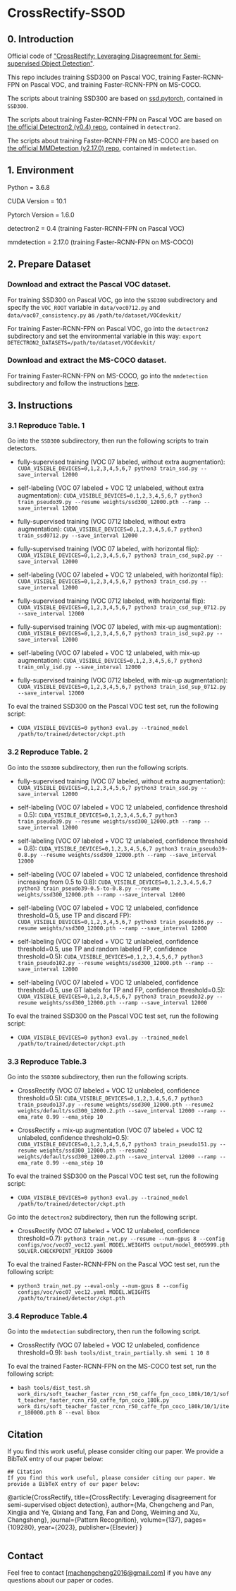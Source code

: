 # CrossRectify-SSOD
## 0. Introduction
Official code of ["CrossRectify: Leveraging Disagreement for Semi-supervised Object Detection"](https://arxiv.org/abs/2201.10734).

This repo includes training SSD300 on Pascal VOC, training Faster-RCNN-FPN on Pascal VOC, and training Faster-RCNN-FPN on MS-COCO.

The scripts about training SSD300 are based on [ssd.pytorch](https://github.com/amdegroot/ssd.pytorch/), contained in ```SSD300```.

The scripts about training Faster-RCNN-FPN on Pascal VOC are based on [the official Detectron2 (v0.4) repo](https://github.com/facebookresearch/detectron2/tree/v0.4/), contained in ```detectron2```.

The scripts about training Faster-RCNN-FPN on MS-COCO are based on [the official MMDetection (v2.17.0) repo](https://github.com/open-mmlab/mmdetection/tree/v2.17.0/), contained in ```mmdetection```.

## 1. Environment
Python = 3.6.8

CUDA Version = 10.1

Pytorch Version = 1.6.0

detectron2 = 0.4 (training Faster-RCNN-FPN on Pascal VOC)

mmdetection = 2.17.0 (training Faster-RCNN-FPN on MS-COCO)

## 2. Prepare Dataset

### Download and extract the Pascal VOC dataset.
For training SSD300 on Pascal VOC, go into the ```SSD300``` subdirectory and specify the ```VOC_ROOT``` variable in ```data/voc0712.py``` and ```data/voc07_consistency.py``` as ```/path/to/dataset/VOCdevkit/```

For training Faster-RCNN-FPN on Pascal VOC, go into the ```detectron2``` subdirectory and set the environmental variable in this way: ```export DETECTRON2_DATASETS=/path/to/dataset/VOCdevkit/```

### Download and extract the MS-COCO dataset.
For training Faster-RCNN-FPN on MS-COCO, go into the ```mmdetection``` subdirectory and follow the instructions [here](https://github.com/microsoft/SoftTeacher/blob/main/README.md#data-preparation).

## 3. Instructions
### 3.1 Reproduce Table. 1
Go into the ```SSD300``` subdirectory, then run the following scripts to train detectors.

- fully-supervised training (VOC 07 labeled, without extra augmentation): ```CUDA_VISIBLE_DEVICES=0,1,2,3,4,5,6,7 python3 train_ssd.py --save_interval 12000```

- self-labeling (VOC 07 labeled + VOC 12 unlabeled, without extra augmentation):
```CUDA_VISIBLE_DEVICES=0,1,2,3,4,5,6,7 python3 train_pseudo39.py --resume weights/ssd300_12000.pth --ramp --save_interval 12000```

- fully-supervised training (VOC 0712 labeled, without extra augmentation):
```CUDA_VISIBLE_DEVICES=0,1,2,3,4,5,6,7 python3 train_ssd0712.py --save_interval 12000```

- fully-supervised training (VOC 07 labeled, with horizontal flip):
```CUDA_VISIBLE_DEVICES=0,1,2,3,4,5,6,7 python3 train_csd_sup2.py --save_interval 12000```

- self-labeling (VOC 07 labeled + VOC 12 unlabeled, with horizontal flip):
```CUDA_VISIBLE_DEVICES=0,1,2,3,4,5,6,7 python3 train_csd.py --save_interval 12000```

- fully-supervised training (VOC 0712 labeled, with horizontal flip):
```CUDA_VISIBLE_DEVICES=0,1,2,3,4,5,6,7 python3 train_csd_sup_0712.py --save_interval 12000```

- fully-supervised training (VOC 07 labeled, with mix-up augmentation):
```CUDA_VISIBLE_DEVICES=0,1,2,3,4,5,6,7 python3 train_isd_sup2.py --save_interval 12000```

- self-labeling (VOC 07 labeled + VOC 12 unlabeled, with mix-up augmentation):
```CUDA_VISIBLE_DEVICES=0,1,2,3,4,5,6,7 python3 train_only_isd.py --save_interval 12000```

- fully-supervised training (VOC 0712 labeled, with mix-up augmentation):
```CUDA_VISIBLE_DEVICES=0,1,2,3,4,5,6,7 python3 train_isd_sup_0712.py --save_interval 12000```

To eval the trained SSD300 on the Pascal VOC test set, run the following script:
- ```CUDA_VISIBLE_DEVICES=0 python3 eval.py --trained_model /path/to/trained/detector/ckpt.pth```

### 3.2 Reproduce Table. 2
Go into the ```SSD300``` subdirectory, then run the following scripts.

- fully-supervised training (VOC 07 labeled, without extra augmentation):
```CUDA_VISIBLE_DEVICES=0,1,2,3,4,5,6,7 python3 train_ssd.py --save_interval 12000```

- self-labeling (VOC 07 labeled + VOC 12 unlabeled, confidence threshold = 0.5):
```CUDA_VISIBLE_DEVICES=0,1,2,3,4,5,6,7 python3 train_pseudo39.py --resume weights/ssd300_12000.pth --ramp --save_interval 12000```

- self-labeling (VOC 07 labeled + VOC 12 unlabeled, confidence threshold = 0.8):
```CUDA_VISIBLE_DEVICES=0,1,2,3,4,5,6,7 python3 train_pseudo39-0.8.py --resume weights/ssd300_12000.pth --ramp --save_interval 12000```

- self-labeling (VOC 07 labeled + VOC 12 unlabeled, confidence threshold increasing from 0.5 to 0.8):
```CUDA_VISIBLE_DEVICES=0,1,2,3,4,5,6,7 python3 train_pseudo39-0.5-to-0.8.py --resume weights/ssd300_12000.pth --ramp --save_interval 12000```

- self-labeling (VOC 07 labeled + VOC 12 unlabeled, confidence threshold=0.5, use TP and discard FP):
```CUDA_VISIBLE_DEVICES=0,1,2,3,4,5,6,7 python3 train_pseudo36.py --resume weights/ssd300_12000.pth --ramp --save_interval 12000```

- self-labeling (VOC 07 labeled + VOC 12 unlabeled, confidence threshold=0.5, use TP and random labeled FP, confidence threshold=0.5):
```CUDA_VISIBLE_DEVICES=0,1,2,3,4,5,6,7 python3 train_pseudo102.py --resume weights/ssd300_12000.pth --ramp --save_interval 12000```

- self-labeling (VOC 07 labeled + VOC 12 unlabeled, confidence threshold=0.5, use GT labels for TP and FP, confidence threshold=0.5):
```CUDA_VISIBLE_DEVICES=0,1,2,3,4,5,6,7 python3 train_pseudo32.py --resume weights/ssd300_12000.pth --ramp --save_interval 12000```

To eval the trained SSD300 on the Pascal VOC test set, run the following script:
- ```CUDA_VISIBLE_DEVICES=0 python3 eval.py --trained_model /path/to/trained/detector/ckpt.pth```


### 3.3 Reproduce Table.3
Go into the ```SSD300``` subdirectory, then run the following scripts.

- CrossRectify (VOC 07 labeled + VOC 12 unlabeled, confidence threshold=0.5):
```CUDA_VISIBLE_DEVICES=0,1,2,3,4,5,6,7 python3 train_pseudo137.py --resume weights/ssd300_12000.pth --resume2 weights/default/ssd300_12000.2.pth --save_interval 12000 --ramp --ema_rate 0.99 --ema_step 10```

- CrossRectify + mix-up augmentation (VOC 07 labeled + VOC 12 unlabeled, confidence threshold=0.5):
```CUDA_VISIBLE_DEVICES=0,1,2,3,4,5,6,7 python3 train_pseudo151.py --resume weights/ssd300_12000.pth --resume2 weights/default/ssd300_12000.2.pth --save_interval 12000 --ramp --ema_rate 0.99 --ema_step 10```


To eval the trained SSD300 on the Pascal VOC test set, run the following script:
- ```CUDA_VISIBLE_DEVICES=0 python3 eval.py --trained_model /path/to/trained/detector/ckpt.pth```


Go into the ```detectron2``` subdirectory, then run the following script.

- CrossRectify (VOC 07 labeled + VOC 12 unlabeled, confidence threshold=0.7):
```python3 train_net.py --resume --num-gpus 8 --config configs/voc/voc07_voc12.yaml MODEL.WEIGHTS output/model_0005999.pth SOLVER.CHECKPOINT_PERIOD 36000```


To eval the trained Faster-RCNN-FPN on the Pascal VOC test set, run the following script:
- ```python3 train_net.py --eval-only --num-gpus 8 --config configs/voc/voc07_voc12.yaml MODEL.WEIGHTS /path/to/trained/detector/ckpt.pth```



### 3.4 Reproduce Table.4
Go into the ```mmdetection``` subdirectory, then run the following script.

- CrossRectify (VOC 07 labeled + VOC 12 unlabeled, confidence threshold=0.9):
```bash tools/dist_train_partially.sh semi 1 10 8```

To eval the trained Faster-RCNN-FPN on the MS-COCO test set, run the following script:
- ```bash tools/dist_test.sh work_dirs/soft_teacher_faster_rcnn_r50_caffe_fpn_coco_180k/10/1/soft_teacher_faster_rcnn_r50_caffe_fpn_coco_180k.py work_dirs/soft_teacher_faster_rcnn_r50_caffe_fpn_coco_180k/10/1/iter_180000.pth 8 --eval bbox```


## Citation
If you find this work useful, please consider citing our paper. We provide a BibTeX entry of our paper below:
```
## Citation
If you find this work useful, please consider citing our paper. We provide a BibTeX entry of our paper below:
```
@article{CrossRectify,
  title={CrossRectify: Leveraging disagreement for semi-supervised object detection},
  author={Ma, Chengcheng and Pan, Xingjia and Ye, Qixiang and Tang, Fan and Dong, Weiming and Xu, Changsheng},
  journal={Pattern Recognition},
  volume={137},
  pages={109280},
  year={2023},
  publisher={Elsevier}
}
```
```

## Contact
Feel free to contact [machengcheng2016@gmail.com] if you have any questions about our paper or codes.
